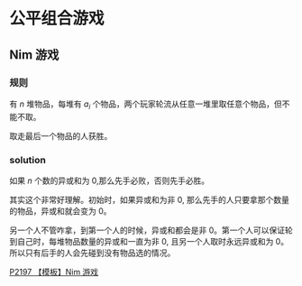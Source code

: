 # 公平组合游戏

## Nim 游戏

### 规则

有 $n$ 堆物品，每堆有 $a_i$ 个物品，两个玩家轮流从任意一堆里取任意个物品，但不能不取。

取走最后一个物品的人获胜。

### solution

如果 $n$ 个数的异或和为 0,那么先手必败，否则先手必胜。

其实这个非常好理解。初始时，如果异或和为非 0, 那么先手的人只要拿那个数量的物品，异或和就会变为 0。

另一个人不管咋拿，到第一个人的时候，异或和都会是非 0。第一个人可以保证轮到自己时，每堆物品数量的异或和一直为非 0, 且另一个人取时永远异或和为 0。所以只有后手的人会先碰到没有物品选的情况。

[P2197 【模板】Nim 游戏](https://www.luogu.com.cn/problem/P2197)